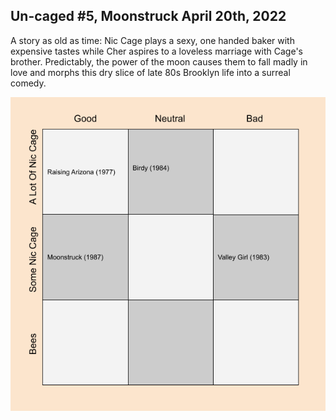 Un-caged #5, Moonstruck April 20th, 2022
----------------------------------------

A story as old as time: Nic Cage plays a sexy, one handed baker with expensive tastes while Cher aspires to a loveless marriage with Cage's brother. Predictably, the power of the moon causes them to fall madly in love and morphs this dry slice of late 80s Brooklyn life into a surreal comedy.

![2D Grid Representation of Nic Cage movie ratings](static/nic_cage_chart.png)
